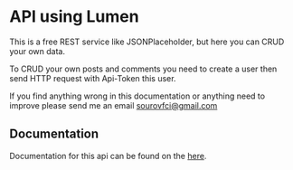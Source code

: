 # API using Lumen

This is a free REST service like JSONPlaceholder, but here you can CRUD your own data.

To CRUD your own posts and comments you need to create a user then send HTTP request with Api-Token this user.

If you find anything wrong in this documentation or anything need to improve please send me an email sourovfci@gmail.com

## Documentation

Documentation for this api can be found on the [here](https://api.sourov.im/).
